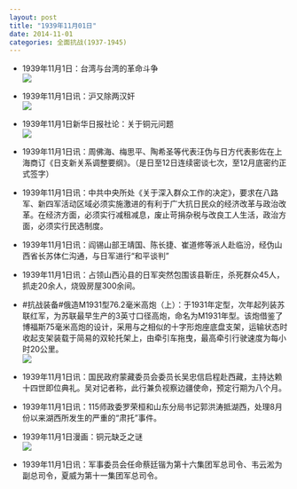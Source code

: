 ```yaml
---
layout: post
title: "1939年11月01日"
date: 2014-11-01
categories: 全面抗战(1937-1945)
---
```


<meta name="referrer" content="no-referrer" />

- 1939年11月1日：台湾与台湾的革命斗争 <br/><img src="https://ww3.sinaimg.cn/large/aca367d8jw1elvuzw39itj20c90zsgtw.jpg" />

- 1939年11月1日讯：沪又除两汉奸 <br/><img src="https://ww3.sinaimg.cn/large/aca367d8jw1elvt9orleoj20b00lcjv3.jpg" />

- 1939年11月1日新华日报社论：关于铜元问题 <br/><img src="https://ww2.sinaimg.cn/large/aca367d8jw1elvripabbpj20ym0hhq98.jpg" />

- 1939年11月1日讯：周佛海、梅思平、陶希圣等代表汪伪与日方代表影佐在上海商订《日支新关系调整要纲》。（是日至12日连续密谈七次，至12月底密约正式签字） 

- 1939年11月1日讯：中共中央所处《关于深入群众工作的决定》，要求在八路军、新四军活动区域必须实施激进的有利于广大抗日民众的经济改革与政治改革。在经济方面，必须实行减租减息，废止苛捐杂税与改良工人生活，政治方面，必须实行民选制度。 

- 1939年11月1日讯：阎锡山部王靖国、陈长捷、崔道修等派人赴临汾，经伪山西省长苏体仁沟通，与日军进行“和平谈判” 

- 1939年11月1日讯：占领山西沁县的日军突然包围该县靳庄，杀死群众45人，抓走20余人，烧毁房屋300余间。 

- #抗战装备#俄造M1931型76.2毫米高炮（上）：于1931年定型，次年起列装苏联红军，为苏联最早生产的3英寸口径高炮，命名为M1931年型。该炮借鉴了博福斯75毫米高炮的设计，采用与之相似的十字形炮座底盘支架，运输状态时收起支架装载于简易的双轮托架上，由牵引车拖曳，最高牵引行驶速度为每小时20公里。 <br/><img src="https://ww1.sinaimg.cn/large/aca367d8jw1elv9m5ehh0j20m80vkanw.jpg" />

- 1939年11月1日讯：国民政府蒙藏委员会委员长吴忠信启程赴西藏，主持达赖十四世即位典礼。吴对记者称，此行兼负视察边疆使命，预定行期为八个月。 

- 1939年11月1日讯：115师政委罗荣桓和山东分局书记郭洪涛抵湖西，处理8月份以来湖西所发生的严重的“肃托”事件。  

- 1939年11月1日漫画：铜元缺乏之谜 <br/><img src="https://ww1.sinaimg.cn/large/aca367d8jw1elv4zy8x1dj20f60thwkc.jpg" />

- 1939年11月1日讯：军事委员会任命蔡廷锴为第十六集团军总司令、韦云淞为副总司令，夏威为第十一集团军总司令。 

